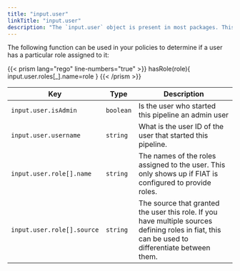 ```yaml
---
title: "input.user"
linkTitle: "input.user"
description: "The `input.user` object is present in most packages. This object provides information about the user performing the action. This can be used to restrict actions by role."
---
```


The following function can be used in your policies to determine if a user has a particular role assigned to it:

{{< prism lang="rego" line-numbers="true" >}}
hasRole(role){
    input.user.roles[_].name=role
}
{{< /prism >}}

| Key                        | Type      | Description                                                                                                                                      |
| -------------------------- | --------- | ------------------------------------------------------------------------------------------------------------------------------------------------ |
| `input.user.isAdmin`       | `boolean` | Is the user who started this pipeline an admin user                                                                                              |
| `input.user.username`      | `string`  | What is the user ID of the user that started this pipeline.                                                                                      |
| `input.user.role[].name`   | `string`  | The names of the roles assigned to the user. This only shows up if FIAT is configured to provide roles.                                          |
| `input.user.role[].source` | `string`  | The source that granted the user this role. If you have multiple sources defining roles in fiat, this can be used to differentiate between them. |